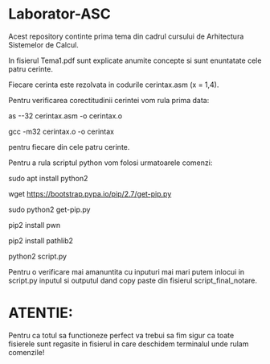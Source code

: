 # Laborator-ASC

Acest repository continte prima tema din cadrul cursului de Arhitectura Sistemelor de Calcul.

In fisierul Tema1.pdf sunt explicate anumite concepte si sunt enuntatate cele patru cerinte.

Fiecare cerinta este rezolvata in codurile cerintax.asm (x = 1,4).

Pentru verificarea corectitudinii cerintei vom rula prima data:

as --32 cerintax.asm -o cerintax.o

gcc -m32 cerintax.o -o cerintax

pentru fiecare din cele patru cerinte.

Pentru a rula scriptul python vom folosi urmatoarele comenzi:

sudo apt install python2

wget https://bootstrap.pypa.io/pip/2.7/get-pip.py

sudo python2 get-pip.py

pip2 install pwn

pip2 install pathlib2

python2 script.py

Pentru o verificare mai amanuntita cu inputuri mai mari putem inlocui in script.py inputul si outputul dand copy paste din fisierul script_final_notare.

# ATENTIE:

Pentru ca totul sa functioneze perfect va trebui sa fim sigur ca toate fisierele sunt regasite in fisierul in care deschidem terminalul unde rulam comenzile!

